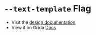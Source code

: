 # `--text-template` Flag

- Visit the [design documentation](../docs/--text-template.md)
- View it on Grida [Docs](https://grida.co/docs/flags/--text-template)
